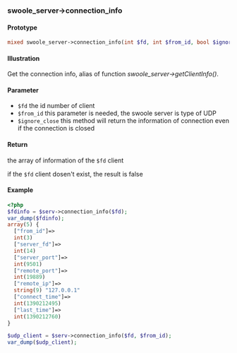 ### swoole_server->connection_info

#### Prototype

```php
mixed swoole_server->connection_info(int $fd, int $from_id, bool $ignore_close = false)
```

#### Illustration

Get the connection info, alias of function *swoole_server->getClientInfo()*.

#### Parameter

* `$fd`	the id number of client
* `$from_id` this parameter is needed, the swoole server is type of UDP
* `$ignore_close` this method will return the information of connection even if the connection is closed

#### Return

the array of information of the `$fd` client 

if the `$fd` client dosen't exist, the result is false 

#### Example

``` php
<?php
$fdinfo = $serv->connection_info($fd);
var_dump($fdinfo);
array(5) {
  ["from_id"]=>
  int(3)
  ["server_fd"]=>
  int(14)
  ["server_port"]=>
  int(9501)
  ["remote_port"]=>
  int(19889)
  ["remote_ip"]=>
  string(9) "127.0.0.1"
  ["connect_time"]=>
  int(1390212495)
  ["last_time"]=>
  int(1390212760)
}

$udp_client = $serv->connection_info($fd, $from_id);
var_dump($udp_client);
```
